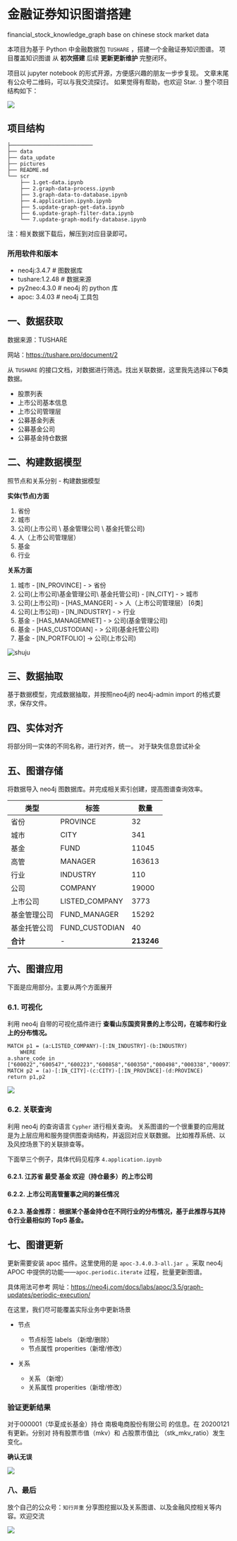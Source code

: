 #  金融证券知识图谱搭建

financial_stock_knowledge_graph
base on chinese stock market data

本项目为基于 Python 中金融数据包 `TUSHARE` ，搭建一个金融证券知识图谱。
项目覆盖知识图谱 从 **初次搭建** 后续 **更新更新维护**
完整闭环。

项目以 jupyter notebook 的形式开源，方便感兴趣的朋友一步步复现。
文章末尾有公众号二维码，可以与我交流探讨。
如果觉得有帮助，也欢迎 Star. :) 
整个项目结构如下：

![](./pictures/structures.png)

## 项目结构

```
├──────────────────────────
├── data
├── data_update
├── pictures
├── README.md
└── scr
    ├── 1.get-data.ipynb
    ├── 2.graph-data-process.ipynb
    ├── 3.graph-data-to-database.ipynb
    ├── 4.application.ipynb.ipynb
    ├── 5.update-graph-get-data.ipynb
    ├── 6.update-graph-filter-data.ipynb
    └── 7.update-graph-modify-database.ipynb

```
注：相关数据下载后，解压到对应目录即可。

### 所用软件和版本
- neo4j:3.4.7   # 图数据库
- tushare:1.2.48      # 数据来源
- py2neo:4.3.0       # neo4j 的 python 库
- apoc: 3.4.03        # neo4j 工具包

## 一、数据获取

数据来源：TUSHARE

网站：https://tushare.pro/document/2

从 `TUSHARE`
的接口文档，对数据进行筛选。找出关联数据，这里我先选择以下**6**类数据。
- 股票列表
- 上市公司基本信息
- 上市公司管理层
- 公募基金列表
- 公募基金公司
- 公募基金持仓数据

## 二、构建数据模型

照节点和关系分别 - 构建数据模型

**实体(节点)方面**
1. 省份
2. 城市
3. 公司(上市公司 \ 基金管理公司 \ 基金托管公司)
4. 人（上市公司管理层）
5. 基金
6. 行业

**关系方面**
1. 城市 - [IN_PROVINCE] - > 省份 
2. 公司(上市公司\基金管理公司\ 基金托管公司) - [IN_CITY] - > 城市
4. 公司(上市公司) - [HAS_MANGER] - >
人（上市公司管理层）  [6类]
5. 公司(上市公司) - [IN_INDUSTRY] - > 行业
6. 基金  - [HAS_MANAGEMNET] - > 公司(基金管理公司)
6. 基金  - [HAS_CUSTODIAN] - > 公司(基金托管公司)
7. 基金  - [IN_PORTFOLIO] -> 公司(上市公司)

![shuju](./pictures/screenshot_2.png)

## 三、数据抽取

基于数据模型，完成数据抽取，并按照neo4j的 neo4j-admin import 的格式要求，保存文件。

## 四、实体对齐

将部分同一实体的不同名称，进行对齐，统一。
对于缺失信息尝试补全

## 五、图谱存储

将数据导入 neo4j 图数据库。并完成相关索引创建，提高图谱查询效率。

|类型|标签|数量|
|--|--|--|
|省份|PROVINCE|32|
|城市|CITY|341|
|基金|FUND|11045|
|高管|MANAGER|163613|
|行业|INDUSTRY|110|
|公司|COMPANY|19000|
|上市公司|LISTED_COMPANY|3773|
|基金管理公司|FUND_MANAGER|15292|
|基金托管公司|FUND_CUSTODIAN|40|
|**合计**|-|**213246**|

## 六、图谱应用

下面是应用部分。主要从两个方面展开
### 6.1. 可视化
利用 neo4j 自带的可视化插件进行
**查看山东国资背景的上市公司，在城市和行业上的分布情况。**

```cypher
MATCH p1 = (a:LISTED_COMPANY)-[:IN_INDUSTRY]-(b:INDUSTRY) 
    WHERE
a.share_code in
["600022","600547","600223","600858","600350","000498","000338","000977","600756","600784","000756","600789"]
MATCH p2 = (a)-[:IN_CITY]-(c:CITY)-[:IN_PROVINCE]-(d:PROVINCE) 
return p1,p2
```

![](./pictures/shandong_listed_companies.png)

### 6.2. 关联查询

利用 neo4j 的查询语言 `Cypher` 进行相关查询。
关系图谱的一个很重要的应用就是为上层应用和服务提供图查询结构，并返回对应关联数据。
比如推荐系统、以及风控场景下的关联排查等。

下面举三个例子，具体代码见程序
`4.application.ipynb`

#### 6.2.1. 江苏省 最受 基金 欢迎（持仓最多）的上市公司

#### 6.2.2. 上市公司高管董事之间的兼任情况

#### 6.2.3. <a color=red>基金推荐：</a> 根据某个基金持仓在不同行业的分布情况，基于此推荐与其持仓行业最相似的 Top5 基金。

## 七、图谱更新

更新需要安装 apoc 插件。这里使用的是 `apoc-3.4.0.3-all.jar `。采取 neo4j APOC
中提供的功能——`apoc.periodic.iterate` 过程，批量更新图谱。

具体用法可参考
网址：https://neo4j.com/docs/labs/apoc/3.5/graph-updates/periodic-execution/

在这里，我们尽可能覆盖实际业务中更新场景

- 节点
    - 节点标签 labels （新增/删除）
    - 节点属性
properities（新增/修改）

- 关系
    - 关系 （新增）
    - 关系属性 properities（新增/修改）

### 验证更新结果

对于000001（华夏成长基金）持仓 南极电商股份有限公司 的信息。在 20200121 有更新。分别对 持有股票市值（mkv）和 占股票市值比
（stk_mkv_ratio）发生变化。

**确认无误**

![](./pictures/update_fund_combine1.png)

### 八、最后

放个自己的公众号：`知行并重` 分享图挖掘以及关系图谱、以及金融风控相关等内容。欢迎交流

![](https://imgkr.cn-bj.ufileos.com/418e785a-f06d-4d52-88e3-dd3c502a132a.png)
